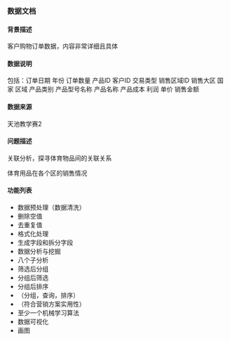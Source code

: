 ### 数据文档

#### 背景描述

客户购物订单数据，内容非常详细且具体

#### 数据说明

包括：订单日期 年份 订单数量 产品ID 客户ID 交易类型 销售区域ID 销售大区 国家 区域 产品类别 产品型号名称 产品名称 产品成本 利润 单价 销售金额

#### 数据来源

天池教学赛2

#### 问题描述

关联分析，探寻体育物品间的关联关系

体育用品在各个区的销售情况

#### 功能列表

- 数据预处理（数据清洗）
- 删除空值
- 去重复值
- 格式化处理
- 生成字段和拆分字段
- 数据分析与挖掘
- 八个子分析
- 筛选后分组
- 分组后筛选
- 分组后排序
- （分组，查询，排序）
- （符合营销方案实用性）
- 至少一个机械学习算法
- 数据可视化
- 画图